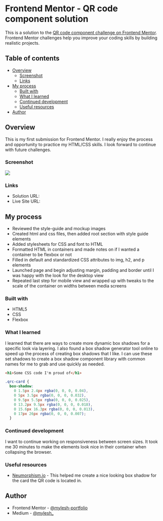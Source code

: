 # Frontend Mentor - QR code component solution

This is a solution to the [QR code component challenge on Frontend Mentor](https://www.frontendmentor.io/challenges/qr-code-component-iux_sIO_H). Frontend Mentor challenges help you improve your coding skills by building realistic projects. 

## Table of contents

- [Overview](#overview)
  - [Screenshot](#screenshot)
  - [Links](#links)
- [My process](#my-process)
  - [Built with](#built-with)
  - [What I learned](#what-i-learned)
  - [Continued development](#continued-development)
  - [Useful resources](#useful-resources)
- [Author](#author)

## Overview

This is my first submission for Frontend Mentor. I really enjoy the process and opportunity to practice my HTML/CSS skills. I look forward to continue with future challenges.

### Screenshot

![](../qr-code/images/screenshot-qr-code.png)

### Links

- Solution URL: [](https://www.frontendmentor.io/solutions/qr-code-component-using-html-and-css-f-ywIRutPu)
- Live Site URL: [](https://qrcode-challenge-1.netlify.app/)

## My process

- Reviewed the style-guide and mockup images
- Created html and css files, then added root section with style guide elements
- Added stylesheets for CSS and font to HTML
- Formatted HTML in containers and made notes on if I wanted a container to be flexbox or not
- Filled in default and standardized CSS attributes to img, h2, and p elements
- Launched page and begin adjusting margin, padding and border until I was happy with the look for the desktop view
- Repeated last step for mobile view and wrapped up with tweaks to the scale of the container on widths between media screens

### Built with

- HTML5
- CSS 
- Flexbox

### What I learned

I learned that there are ways to create more dynamic box shadows for a specific look via layering. I also found a box shadow generator tool online to speed up the process of creating box shadows that I like. I can use these set shadows to create a box shadow component library with common names for me to grab and use quickly as needed.

```html
<h1>Some CSS code I'm proud of</h1>
```
```css
.qrc-card {
  box-shadow: 
    0 1.5px 2.4px rgba(0, 0, 0, 0.04),
    0 5px 3.5px rgba(0, 0, 0, 0.032),
    0 9.5px 5.5px rgba(0, 0, 0, 0.025),
    0 13.2px 9.5px rgba(0, 0, 0, 0.018),
    0 15.6px 16.3px rgba(0, 0, 0, 0.013),
    0 17px 26px rgba(0, 0, 0, 0.007);
  }
```

### Continued development

I want to continue working on responsiveness between screen sizes. It took me 30 minutes to make the elements look nice in their container when collapsing the browser.

### Useful resources

- [Neumorphism.io](https://neumorphism.io/) - This helped me create a nice looking box shadow for the card the QR code is located in.
## Author

- Frontend Mentor - [@mylesh-portfolio](https://www.frontendmentor.io/profile/myles-portfolio)
- Medium - [@mylesh_](https://medium.com/@mylesh_)

